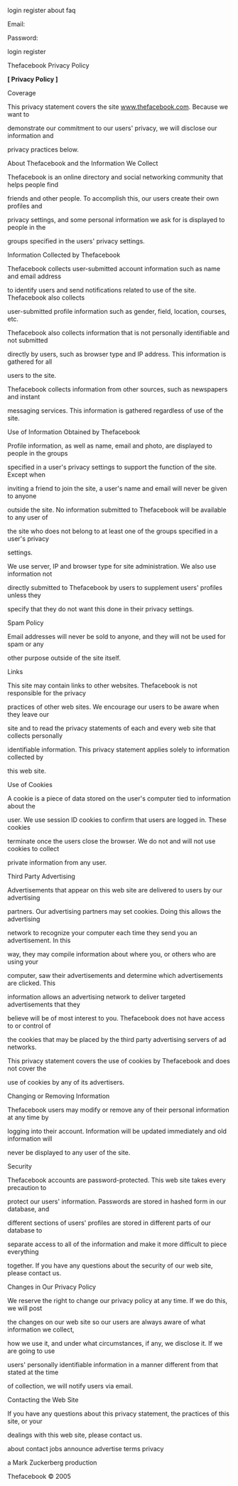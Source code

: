  

 login register about faq 

Email:

Password:

login register

Thefacebook Privacy Policy

**[ Privacy Policy ]**

Coverage

 

This privacy statement covers the site www.thefacebook.com. Because we want to

demonstrate our commitment to our users' privacy, we will disclose our information and

privacy practices below. 

 

About Thefacebook and the Information We Collect

 

Thefacebook is an online directory and social networking community that helps people find

friends and other people. To accomplish this, our users create their own profiles and

privacy settings, and some personal information we ask for is displayed to people in the

groups specified in the users' privacy settings. 

 

Information Collected by Thefacebook

 

Thefacebook collects user-submitted account information such as name and email address

to identify users and send notifications related to use of the site. Thefacebook also collects

user-submitted profile information such as gender, field, location, courses, etc.

Thefacebook also collects information that is not personally identifiable and not submitted

directly by users, such as browser type and IP address. This information is gathered for all

users to the site.

Thefacebook collects information from other sources, such as newspapers and instant

messaging services. This information is gathered regardless of use of the site. 

 

Use of Information Obtained by Thefacebook

 

Profile information, as well as name, email and photo, are displayed to people in the groups

specified in a user's privacy settings to support the function of the site. Except when

inviting a friend to join the site, a user's name and email will never be given to anyone

outside the site. No information submitted to Thefacebook will be available to any user of

the site who does not belong to at least one of the groups specified in a user's privacy

settings.

We use server, IP and browser type for site administration. We also use information not

directly submitted to Thefacebook by users to supplement users' profiles unless they

specify that they do not want this done in their privacy settings. 

 

Spam Policy

 

Email addresses will never be sold to anyone, and they will not be used for spam or any

other purpose outside of the site itself. 

 

Links

 

This site may contain links to other websites. Thefacebook is not responsible for the privacy

practices of other web sites. We encourage our users to be aware when they leave our

site and to read the privacy statements of each and every web site that collects personally

identifiable information. This privacy statement applies solely to information collected by

this web site. 

 

Use of Cookies

 

A cookie is a piece of data stored on the user's computer tied to information about the

user. We use session ID cookies to confirm that users are logged in. These cookies

terminate once the users close the browser. We do not and will not use cookies to collect

private information from any user. 

 

Third Party Advertising

 

Advertisements that appear on this web site are delivered to users by our advertising

partners. Our advertising partners may set cookies. Doing this allows the advertising

network to recognize your computer each time they send you an advertisement. In this

way, they may compile information about where you, or others who are using your

computer, saw their advertisements and determine which advertisements are clicked. This

information allows an advertising network to deliver targeted advertisements that they

believe will be of most interest to you. Thefacebook does not have access to or control of

the cookies that may be placed by the third party advertising servers of ad networks.

This privacy statement covers the use of cookies by Thefacebook and does not cover the

use of cookies by any of its advertisers. 

 

Changing or Removing Information

 

Thefacebook users may modify or remove any of their personal information at any time by

logging into their account. Information will be updated immediately and old information will

never be displayed to any user of the site. 

 

Security

 

Thefacebook accounts are password-protected. This web site takes every precaution to

protect our users' information. Passwords are stored in hashed form in our database, and

different sections of users' profiles are stored in different parts of our database to

separate access to all of the information and make it more difficult to piece everything

together. If you have any questions about the security of our web site, please contact us. 

 

Changes in Our Privacy Policy

 

We reserve the right to change our privacy policy at any time. If we do this, we will post

the changes on our web site so our users are always aware of what information we collect,

how we use it, and under what circumstances, if any, we disclose it. If we are going to use

users' personally identifiable information in a manner different from that stated at the time

of collection, we will notify users via email. 

 

Contacting the Web Site

 

If you have any questions about this privacy statement, the practices of this site, or your

dealings with this web site, please contact us. 

 

about contact jobs announce advertise terms privacy 

a Mark Zuckerberg production 

Thefacebook © 2005 

